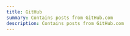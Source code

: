 ```yaml
---
title: GitHub
summary: Contains posts from GitHub.com
description: Contains posts from GitHub.com
---
```

